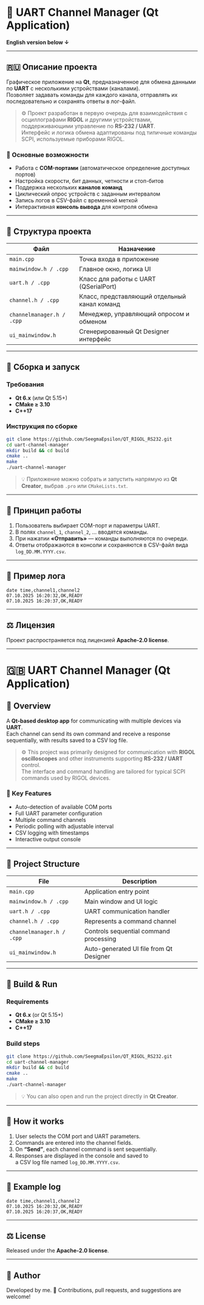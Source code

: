 # 🧭 UART Channel Manager (Qt Application)

**English version below ↓**

---

## 🇷🇺 Описание проекта

Графическое приложение на **Qt**, предназначенное для обмена данными по **UART** с несколькими устройствами (каналами).  
Позволяет задавать команды для каждого канала, отправлять их последовательно и сохранять ответы в лог-файл.

> ⚙️ Проект разработан в первую очередь для взаимодействия с осциллографами **RIGOL** и другими устройствами, поддерживающими управление по **RS-232 / UART**.  
> Интерфейс и логика обмена адаптированы под типичные команды SCPI, используемые приборами RIGOL.

### 🔧 Основные возможности
- Работа с **COM-портами** (автоматическое определение доступных портов)
- Настройка скорости, бит данных, четности и стоп-битов
- Поддержка нескольких **каналов команд**
- Циклический опрос устройств с заданным интервалом
- Запись логов в CSV-файл с временной меткой
- Интерактивная **консоль вывода** для контроля обмена

---

## 🧩 Структура проекта

| Файл | Назначение |
|------|-------------|
| `main.cpp` | Точка входа в приложение |
| `mainwindow.h / .cpp` | Главное окно, логика UI |
| `uart.h / .cpp` | Класс для работы с UART (QSerialPort) |
| `channel.h / .cpp` | Класс, представляющий отдельный канал команд |
| `channelmanager.h / .cpp` | Менеджер, управляющий опросом и обменом |
| `ui_mainwindow.h` | Сгенерированный Qt Designer интерфейс |

---

## 🚀 Сборка и запуск

### Требования
- **Qt 6.x** (или Qt 5.15+)
- **CMake ≥ 3.10**
- **C++17**

### Инструкция по сборке
```bash
git clone https://github.com/SeegmaEpsilon/QT_RIGOL_RS232.git
cd uart-channel-manager
mkdir build && cd build
cmake ..
make
./uart-channel-manager
```

> 💡 Приложение можно собрать и запустить напрямую из **Qt Creator**, выбрав `.pro` или `CMakeLists.txt`.

---

## 🧠 Принцип работы

1. Пользователь выбирает COM-порт и параметры UART.
2. В полях `channel_1`, `channel_2`, ... вводятся команды.
3. При нажатии **«Отправить»** — команды выполняются по очереди.
4. Ответы отображаются в консоли и сохраняются в CSV-файл вида  
   `log_DD.MM.YYYY.csv`.

---

## 📂 Пример лога
```
date time,channel1,channel2
07.10.2025 16:20:32,OK,READY
07.10.2025 16:20:37,OK,READY
```

---

## ⚖️ Лицензия
Проект распространяется под лицензией **Apache-2.0 license**.

---

# 🇬🇧 UART Channel Manager (Qt Application)

## 🧭 Overview
A **Qt-based desktop app** for communicating with multiple devices via **UART**.  
Each channel can send its own command and receive a response sequentially, with results saved to a CSV log file.

> ⚙️ This project was primarily designed for communication with **RIGOL oscilloscopes** and other instruments supporting **RS-232 / UART** control.  
> The interface and command handling are tailored for typical SCPI commands used by RIGOL devices.

### 🔧 Key Features
- Auto-detection of available COM ports  
- Full UART parameter configuration  
- Multiple command channels  
- Periodic polling with adjustable interval  
- CSV logging with timestamps  
- Interactive output console

---

## 🧩 Project Structure

| File | Description |
|------|--------------|
| `main.cpp` | Application entry point |
| `mainwindow.h / .cpp` | Main window and UI logic |
| `uart.h / .cpp` | UART communication handler |
| `channel.h / .cpp` | Represents a command channel |
| `channelmanager.h / .cpp` | Controls sequential command processing |
| `ui_mainwindow.h` | Auto-generated UI file from Qt Designer |

---

## 🚀 Build & Run

### Requirements
- **Qt 6.x** (or Qt 5.15+)
- **CMake ≥ 3.10**
- **C++17**

### Build steps
```bash
git clone https://github.com/SeegmaEpsilon/QT_RIGOL_RS232.git
cd uart-channel-manager
mkdir build && cd build
cmake ..
make
./uart-channel-manager
```

> 💡 You can also open and run the project directly in **Qt Creator**.

---

## 🧠 How it works
1. User selects the COM port and UART parameters.
2. Commands are entered into the channel fields.
3. On **“Send”**, each channel command is sent sequentially.
4. Responses are displayed in the console and saved to  
   a CSV log file named `log_DD.MM.YYYY.csv`.

---

## 📂 Example log
```
date time,channel1,channel2
07.10.2025 16:20:32,OK,READY
07.10.2025 16:20:37,OK,READY
```

---

## ⚖️ License
Released under the **Apache-2.0 license**.

---

## 👤 Author
Developed by me.
💬 Contributions, pull requests, and suggestions are welcome!
